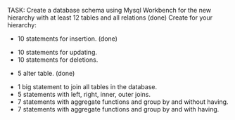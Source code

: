 TASK:
Create a database schema using Mysql Workbench for the new hierarchy with at least 12 tables and all relations (done)
Create for your hierarchy:
+ 10 statements for insertion. (done)
- 10 statements for updating.
- 10 statements for deletions.
+ 5 alter table.                (done)
- 1 big statement to join all tables in the database.
- 5 statements with left, right, inner, outer joins.
- 7 statements with aggregate functions and group by and without having.
- 7 statements with aggregate functions and group by and with having.

